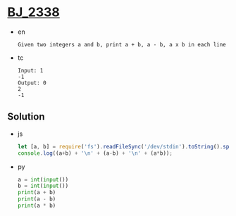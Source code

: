 # [BJ_2338](https://acmicpc.net/problem/2338)

* en

  ```en
  Given two integers a and b, print a + b, a - b, a x b in each line
  ```

* tc

  ```tc
  Input: 1
  -1
  Output: 0
  2
  -1
  ```

## Solution

* js

  ```js
  let [a, b] = require('fs').readFileSync('/dev/stdin').toString().split('\n').map(BigInt);
  console.log((a+b) + '\n' + (a-b) + '\n' + (a*b));
  ```

* py

  ```py
  a = int(input())
  b = int(input())
  print(a + b)
  print(a - b)
  print(a * b)
  ```
